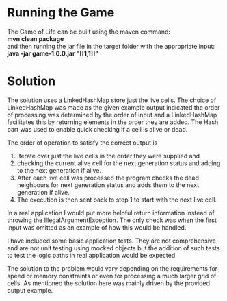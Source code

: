 # Running the Game
The Game of Life can be built using the maven command:  
    **mvn clean package**  
and then running the jar file in the target folder with the appropriate input:  
    **java -jar game-1.0.0.jar "[[1,1]]"**

# Solution
The solution uses a LinkedHashMap store just the live cells. The choice of LinkedHashMap
was made as the given example output indicated the order of processing was determined by the
order of input and a LinkedHashMap facilitates this by returning elements in the order they are
added.  The Hash part was used to enable quick checking if a cell is alive or dead.

The order of operation to satisfy the correct output is
<ol>
<li>Iterate over just the live cells in the order they were supplied and</li> 
<li>checking the current alive cell for the next generation status and adding to the next generation if alive.</li>  
<li>After each live cell was processed the program checks the dead neighbours for next generation status and
adds them to the next generation if alive.</li>
<li>The execution is then sent back to step 1 to start with the next live cell.</li>
</ol>

In a real application I would put more helpful return information instead of throwing the IllegalArgumentException.
The only check was when the first input was omitted as an example of how this would be handled.

I have included some basic application tests.  They are not comprehensive and are not unit testing using 
mocked objects but the addition of such tests to test the logic paths in real application would be expected.

The solution to the problem would vary depending on the requirements for speed or memory constraints or even 
for processing a much larger grid of cells.  As mentioned the solution here was mainly driven by the provided 
output example.